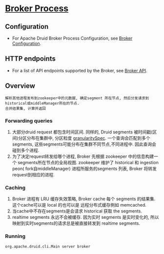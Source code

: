 # [Broker Process](https://druid.apache.org/docs/latest/design/broker.html)

## Configuration

- For Apache Druid Broker Process Configuration,
  see [Broker Configuration](https://druid.apache.org/docs/latest/configuration/index.html#broker).

## HTTP endpoints

- For a list of API endpoints supported by the Broker,
  see [Broker API](https://druid.apache.org/docs/latest/operations/api-reference.html#broker).

## Overview

```text
解析其他进程发布到zookeeper中的元数据, 确定segment 所在节点, 然后分发请求到historical或middleManager所在的节点.
合并结果集, 计算并返回
```

### Forwarding queries

1. 大部分druid request 都包含时间区间. 同样的, Druid segments 被时间戳(区间)分区分布在集群中,
   分区粒度 [granularitySpec](https://druid.apache.org/docs/latest/ingestion/index.html#granularityspec).
   一个查询会匹配到多个segments, 这些segments可能分布在集群不同节点,不同进程中. 因此查询会碰到多个进程.
2. 为了决定request转发给哪个进程, Broker 先根据 zookeeper 中的信息构建一个 segments所在节点的全局视图. zookeeper 维护了 historical 和 ingestion peon(
   fork自middleManager) 进程所服务的segments 列表, Broker 将转发request到相应的进程.

### Caching

1. Broker 进程有 LRU 缓存失效策略, Broker cache 每个 segments 的结果集. 这个cache可以是 local 的也可以是 远程分布式缓存例如 memcached.
2. 当cache中不存在segments是会请求 historical 获取 the segments.
3. realtime segments 永远不会被缓存. 因为实时 segments 是实时变化的, 所以映射到实时segments的请求总是被直接转发到 realtime segments.

### Running

```text
org.apache.druid.cli.Main server broker
```